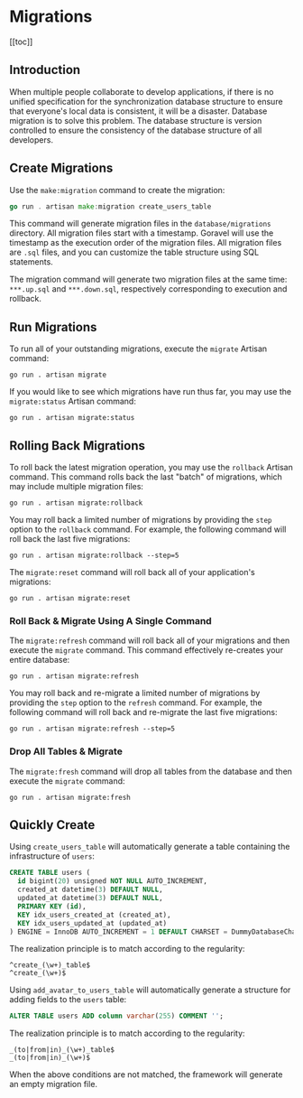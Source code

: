 # Migrations

[[toc]]

## Introduction

When multiple people collaborate to develop applications, if there is no unified specification for the synchronization database structure to ensure that everyone's local data is consistent, it will be a disaster. Database migration is to solve this problem. The database structure is version controlled to ensure the consistency of the database structure of all developers.

## Create Migrations

Use the `make:migration` command to create the migration:

```go
go run . artisan make:migration create_users_table
```

This command will generate migration files in the `database/migrations` directory. All migration files start with a timestamp. Goravel will use the timestamp as the execution order of the migration files. All migration files are `.sql` files, and you can customize the table structure using SQL statements.

The migration command will generate two migration files at the same time: `***.up.sql` and `***.down.sql`, respectively corresponding to execution and rollback. 

## Run Migrations

To run all of your outstanding migrations, execute the `migrate` Artisan command:

```
go run . artisan migrate
```

If you would like to see which migrations have run thus far, you may use the `migrate:status` Artisan command:

```
go run . artisan migrate:status
```

## Rolling Back Migrations

To roll back the latest migration operation, you may use the `rollback` Artisan command. This command rolls back the last "batch" of migrations, which may include multiple migration files:

```
go run . artisan migrate:rollback
```

You may roll back a limited number of migrations by providing the `step` option to the `rollback` command. For example, the following command will roll back the last five migrations:

```
go run . artisan migrate:rollback --step=5
```

The `migrate:reset` command will roll back all of your application's migrations:

```
go run . artisan migrate:reset
```

### Roll Back & Migrate Using A Single Command

The `migrate:refresh` command will roll back all of your migrations and then execute the `migrate` command. This command effectively re-creates your entire database:

```
go run . artisan migrate:refresh
```

You may roll back and re-migrate a limited number of migrations by providing the `step` option to the `refresh` command. For example, the following command will roll back and re-migrate the last five migrations:

```
go run . artisan migrate:refresh --step=5
```

### Drop All Tables & Migrate

The `migrate:fresh` command will drop all tables from the database and then execute the `migrate` command:

```
go run . artisan migrate:fresh
```

## Quickly Create

Using `create_users_table` will automatically generate a table containing the infrastructure of `users`:

```sql
CREATE TABLE users (
  id bigint(20) unsigned NOT NULL AUTO_INCREMENT,
  created_at datetime(3) DEFAULT NULL,
  updated_at datetime(3) DEFAULT NULL,
  PRIMARY KEY (id),
  KEY idx_users_created_at (created_at),
  KEY idx_users_updated_at (updated_at)
) ENGINE = InnoDB AUTO_INCREMENT = 1 DEFAULT CHARSET = DummyDatabaseCharset;
```

The realization principle is to match according to the regularity:

```
^create_(\w+)_table$
^create_(\w+)$
```

Using `add_avatar_to_users_table` will automatically generate a structure for adding fields to the `users` table:

```sql
ALTER TABLE users ADD column varchar(255) COMMENT '';
```

The realization principle is to match according to the regularity:

```
_(to|from|in)_(\w+)_table$
_(to|from|in)_(\w+)$
```

When the above conditions are not matched, the framework will generate an empty migration file.

<CommentService/>
